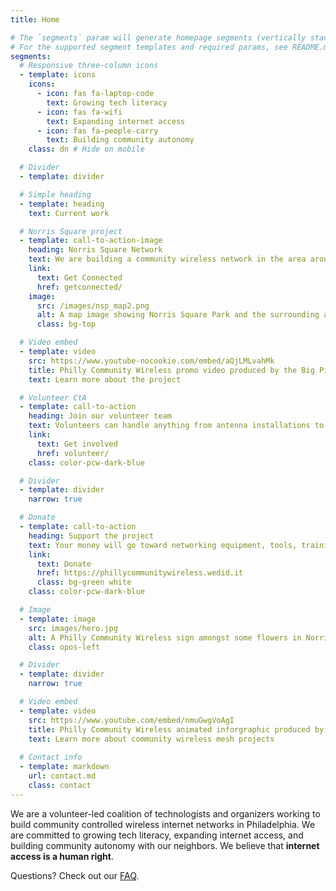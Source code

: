 ```yaml
---
title: Home

# The `segments` param will generate homepage segments (vertically stacked sections of the page).
# For the supported segment templates and required params, see README.md#segments
segments:
  # Responsive three-column icons
  - template: icons
    icons:
      - icon: fas fa-laptop-code
        text: Growing tech literacy
      - icon: fas fa-wifi
        text: Expanding internet access
      - icon: fas fa-people-carry
        text: Building community autonomy
    class: dn # Hide on mobile

  # Divider
  - template: divider

  # Simple heading
  - template: heading
    text: Current work

  # Norris Square project
  - template: call-to-action-image
    heading: Norris Square Network
    text: We are building a community wireless network in the area around [<i class="fa fa-map-marker"></i> Norris Square Park](https://goo.gl/maps/e4dJb3ghqgnNP53e8). If you live in the 19122 or 19133 zipcodes, you can get connected and host an antenna to connect your neighbors.
    link:
      text: Get Connected
      href: getconnected/
    image:
      src: /images/nsp_map2.png
      alt: A map image showing Norris Square Park and the surrounding area.
      class: bg-top

  # Video embed
  - template: video
    src: https://www.youtube-nocookie.com/embed/aQjLMLvahMk
    title: Philly Community Wireless promo video produced by the Big Picture Alliance.
    text: Learn more about the project

  # Volunteer CtA
  - template: call-to-action
    heading: Join our volunteer team
    text: Volunteers can handle anything from antenna installations to network management, software development, community outreach, and much more.
    link:
      text: Get involved
      href: volunteer/
    class: color-pcw-dark-blue

  # Divider
  - template: divider
    narrow: true

  # Donate
  - template: call-to-action
    heading: Support the project
    text: Your money will go toward networking equipment, tools, training materials, and paying our staff.
    link:
      text: Donate
      href: https://phillycommunitywireless.wedid.it
      class: bg-green white
    class: color-pcw-dark-blue

  # Image
  - template: image
    src: images/hero.jpg
    alt: A Philly Community Wireless sign amongst some flowers in Norris Square Park
    class: opos-left

  # Divider
  - template: divider
    narrow: true

  # Video embed
  - template: video
    src: https://www.youtube.com/embed/nmuGwgVoAgI
    title: Philly Community Wireless animated inforgraphic produced by the Big Picture Alliance.
    text: Learn more about community wireless mesh projects
    
  # Contact info
  - template: markdown
    url: contact.md
    class: contact
---
```


We are a volunteer-led coalition of technologists and organizers working to build community controlled wireless internet networks in Philadelphia. We are committed to growing tech literacy, expanding internet access, and building community autonomy with our neighbors. We believe that **internet access is a human right**.

Questions? Check out our [FAQ](./faq).
